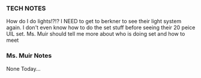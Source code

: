 ### TECH NOTES
How do I do lights!?!? I NEED to get to berkner to see their light system again. I don't even know how to do the set stuff before seeing their 20 peice UIL set.
Ms. Muir should tell me more about who is doing set and how to meet

### Ms. Muir Notes
None Today...

